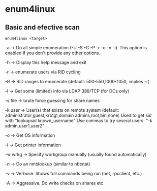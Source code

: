# enum4linux

## Basic and efective scan
    enum4linux <target>
    
 -a    →    Do all simple enumeration (-U -S -G -P -r -o -n -i). This option is enabled if you don't provide any other options.
 
 -h    →    Display this help message and exit
 
 -r    →    enumerate users via RID cycling
 
 -R    →    RID ranges to enumerate (default: 500-550,1000-1050, implies -r)
 
 -l    →    Get some (limited) info via LDAP 389/TCP (for DCs only)
 
 -s file →   brute force guessing for share names
 
 -k user →  User(s) that exists on remote system (default: administrator,guest,krbtgt,domain admins,root,bin,none)
              Used to get sid with "lookupsid known_username"
    	        Use commas to try several users: "-k admin,user1,user2"
                
 -o   →     Get OS information
 
 -i   →     Get printer information
 
 -w wrkg →  Specify workgroup manually (usually found automatically)
 
 -n   →     Do an nmblookup (similar to nbtstat)
 
 -v   →     Verbose.  Shows full commands being run (net, rpcclient, etc.)
 
 -A   →     Aggressive. Do write checks on shares etc
